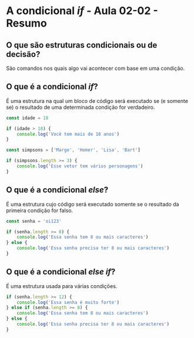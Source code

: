 # A condicional ***if*** - Aula 02-02 - Resumo

## O que são estruturas condicionais ou de decisão?

São comandos nos quais algo vai acontecer com base em uma condição.

## O que é a condicional ***if***?

É uma estrutura na qual um bloco de código será executado se (e somente se) o resultado de uma determinada condição for verdadeiro.

```javascript
const idade = 18

if (idade > 18) {
    console.log('Você tem mais de 18 anos')
}

const simpsons = ['Marge', 'Homer', 'Lisa', 'Bart']

if (simpsons.length >= 3) {
    console.log('Esse vetor tem vários personagens')
}
```

## O que é a condicional ***else***?

É uma estrutura cujo código será executado somente se o resultado da primeira condição for falso.

```javascript
const senha = 'oi123'

if (senha.length >= 8) {
    console.log('Essa senha tem 8 ou mais caracteres')
} else {
    console.log('Essa senha precisa ter 8 ou mais caracteres')
}
```

## O que é a condicional ***else if***?

É uma estrutura usada para várias condições.

```javascript
if (senha.length >= 12) {
    console.log('Essa senha é muito forte')
} else if (senha.length >= 8) {
    console.log('Essa senha tem 8 ou mais caracteres')
} else {
    console.log('Essa senha precisa ter 8 ou mais caracteres')
}
```